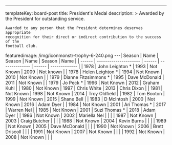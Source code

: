 ---
templateKey: board-post
title: President's Medal
description: >
    Awarded by the President for outstanding service.


    Awarded to any person that the President determines deserves appropriate
    recognition for their direct or indirect contribution to the success of the
    football club.
featuredimage: /img/iconmonstr-trophy-6-240.png
---| Season | Name                  | Season | Name           | Season | Name          |
| ------ | --------------------- | ------ | -------------- | ------ | ------------- |
| 1978   | John Leighton \*      | 1993   | Not Known      | 2009   | Not known     |
| 1978   | Helen Leighton \*     | 1994   | Not Known      | 2010   | Not Known     |
| 1979   | Dianne Fitzsimmons \* | 1995   | Dave McDonald  | 2011   | Not Known     |
| 1979   | Jo Peck \*            | 1996   | Not Known      | 2012   | Graham Kuhl   |
| 1980   | Not Known             | 1997   | Chris White    | 2013   | Chris Dixon   |
| 1981   | Not Known             | 1998   | Not Known      | 2014   | Troy Oldfield |
| 1982   | Tom Booton            | 1999   | Not Known      | 2015   | Shane Bell    |
| 1983   | D McIntosh            | 2000   | Not Known      | 2016   | Adam Dyer     |
| 1984   | Not Known             | 2001   | Ari Thomas \*  | 2017   | Warren Nel    |
| 1985   | Not Known             | 2001   | Suzi Thomas \* | 2018   | Adam Dyer     |
| 1986   | Not Known             | 2002   | Mariella Nel   |        |               |
| 1987   | Not Known             | 2003   | Craig Butcher  |        |               |
| 1988   | Not Known             | 2004   | Kevin Burns    |        |               |
| 1989   | Not Known             | 2005   | Dave McDonald  |        |               |
| 1990   | Not Known             | 2006   | Brett Driscoll |        |               |
| 1991   | Not Known             | 2007   | Not Known      |        |               |
| 1992   | Not Known             | 2008   | Not Known      |        |               |

